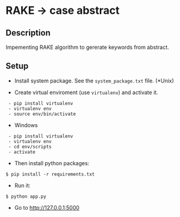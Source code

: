 RAKE -> case abstract
===================

## Description
Impementing RAKE algorithm to gererate keywords from abstract.


## Setup
- Install system package. See the `system_package.txt` file. (*Unix)

- Create virtual enviroment (use `virtualenv`) and activate it.
```
 - pip install virtualenv
 - virtualenv env
 - source env/bin/activate
```
- Windows

```
 - pip install virtualenv
 - virtualenv env
 - cd env/scripts
 - activate
```

- Then install python packages:  
```
$ pip install -r requirements.txt
```

- Run it:

```
$ python app.py
```

- Go to http://127.0.0.1:5000
